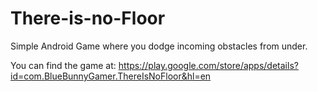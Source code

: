 # There-is-no-Floor
Simple Android Game where you dodge incoming obstacles from under.

You can find the game at:
https://play.google.com/store/apps/details?id=com.BlueBunnyGamer.ThereIsNoFloor&hl=en
